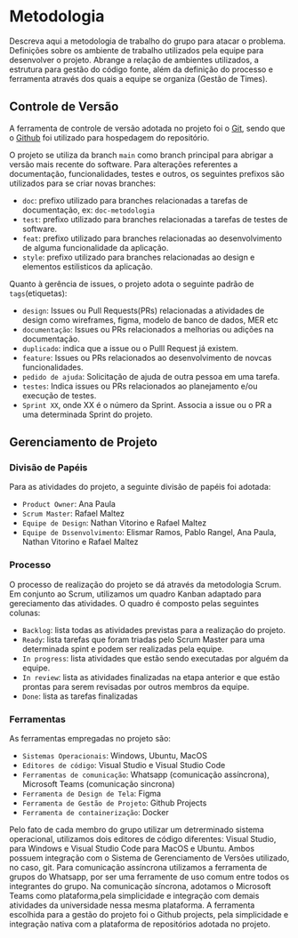 
# Metodologia

Descreva aqui a metodologia de trabalho do grupo para atacar o problema. Definições sobre os ambiente de trabalho utilizados pela  equipe para desenvolver o projeto. Abrange a relação de ambientes utilizados, a estrutura para gestão do código fonte, além da definição do processo e ferramenta através dos quais a equipe se organiza (Gestão de Times).

## Controle de Versão

A ferramenta de controle de versão adotada no projeto foi o
[Git](https://git-scm.com/), sendo que o [Github](https://github.com)
foi utilizado para hospedagem do repositório.

O projeto se utiliza da branch `main` como branch principal para abrigar a versão mais recente do software. Para alterações referentes a documentação, funcionalidades, testes e outros, os seguintes prefixos são utilizados para se criar novas branches:

- `doc`: prefixo utilizado para branches relacionadas a tarefas de documentação, ex: `doc-metodologia`
- `test`: prefixo utilizado para branches relacionadas a tarefas de testes de software.
- `feat`: prefixo utilizado para branches relacionadas ao desenvolvimento de alguma funcionalidade da aplicação.
- `style`: prefixo utilizado para branches relacionadas ao design e elementos estilisticos da aplicação.

Quanto à gerência de issues, o projeto adota o seguinte padrão de `tags`(etiquetas):

- `design`: Issues ou Pull Requests(PRs) relacionadas a atividades de design como wireframes, figma, modelo de banco de dados, MER etc
- `documentação`: Issues ou PRs relacionados a melhorias ou adições na documentação.
- `duplicado`: indica que a issue ou o Pulll Request já existem.
- `feature`: Issues ou PRs relacionados ao desenvolvimento de novcas funcionalidades.
- `pedido de ajuda`: Solicitação de ajuda de outra pessoa em uma tarefa.
- `testes`: Indica issues ou PRs relacionados ao planejamento e/ou execução de testes.
- `Sprint XX`, onde XX é o número da Sprint. Associa a issue ou o PR a uma determinada Sprint do projeto.

## Gerenciamento de Projeto

### Divisão de Papéis

Para as atividades do projeto, a seguinte divisão de papéis foi adotada:
- `Product Owner`: Ana Paula
- `Scrum Master`: Rafael Maltez
- `Equipe de Design`: Nathan Vitorino e Rafael Maltez
- `Equipe de Dssenvolvimento`: Elismar Ramos, Pablo Rangel, Ana Paula, Nathan Vitorino e Rafael Maltez

### Processo

O processo de realização do projeto se dá através da metodologia Scrum. Em conjunto ao Scrum, utilizamos um quadro Kanban adaptado para gereciamento das atividades. O quadro é composto pelas seguintes colunas:

- `Backlog`: lista todas as atividades previstas para a realização do projeto.
- `Ready`: lista tarefas que foram triadas pelo Scrum Master para uma determinada spint e podem ser realizadas pela equipe.
- `In progress`: lista atividades que estão sendo executadas por alguém da equipe.
- `In review`: lista as atividades finalizadas na etapa anterior e que estão prontas para serem revisadas por outros membros da equipe.
- `Done`: lista as tarefas finalizadas 

### Ferramentas

As ferramentas empregadas no projeto são:

- `Sistemas Operacionais`: Windows, Ubuntu, MacOS
- `Editores de código`:  Visual Studio e Visual Studio Code 
- `Ferramentas de comunicação`: Whatsapp (comunicação assíncrona), Microsoft Teams (comunicação sincrona)
- `Ferramenta de Design de Tela`: Figma
- `Ferramenta de Gestão de Projeto`: Github Projects
- `Ferramenta de containerização`: Docker

Pelo fato de cada membro do grupo utilizar um detrerminado sistema operacional, utilizamos dois editores de código diferentes: Visual Studio, para Windows e Visual Studio Code para MacOS e Ubuntu. Ambos possuem integração com o Sistema de Gerenciamento de Versões utilizado, no caso, git. Para comunicação assíncrona utilizamos a ferramenta de grupos do Whatsapp, por ser uma ferramente de uso comum entre todos os integrantes do grupo. Na comunicação síncrona, adotamos o Microsoft Teams como plataforma,pela simplicidade e integração com demais atividades da universidade nessa mesma plataforma. A ferramenta escolhida para a gestão do projeto foi o Github projects, pela simplicidade e integração nativa com a plataforma de repositórios adotada no projeto.


